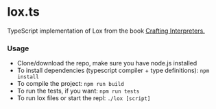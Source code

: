 # lox.ts
TypeScript implementation of Lox from the book [Crafting Interpreters.](https://craftinginterpreters.com)

### Usage
- Clone/download the repo, make sure you have node.js installed
- To install dependencies (typescript compiler + type definitions): ```npm install```
- To compile the project: ```npm run build```
- To run the tests, if you want: ```npm run tests```
- To run lox files or start the repl: ```./lox [script]```
